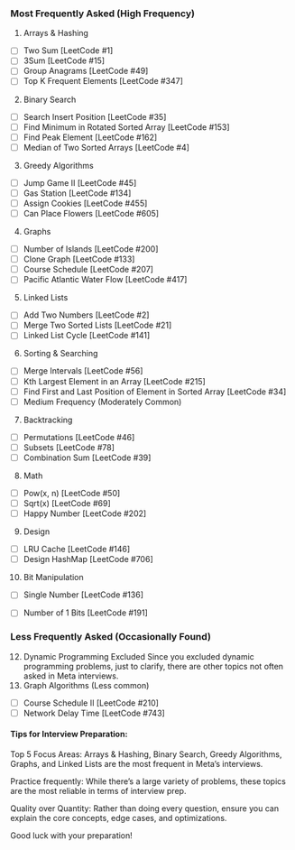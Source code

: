 ### Most Frequently Asked (High Frequency)
1. Arrays & Hashing
- [ ] Two Sum [LeetCode #1]
- [ ] 3Sum [LeetCode #15]
- [ ] Group Anagrams [LeetCode #49]
- [ ] Top K Frequent Elements [LeetCode #347]
2. Binary Search
- [ ] Search Insert Position [LeetCode #35]
- [ ] Find Minimum in Rotated Sorted Array [LeetCode #153]
- [ ] Find Peak Element [LeetCode #162]
- [ ] Median of Two Sorted Arrays [LeetCode #4]
3. Greedy Algorithms
- [ ] Jump Game II [LeetCode #45]
- [ ] Gas Station [LeetCode #134]
- [ ] Assign Cookies [LeetCode #455]
- [ ] Can Place Flowers [LeetCode #605]
4. Graphs
- [ ] Number of Islands [LeetCode #200]
- [ ] Clone Graph [LeetCode #133]
- [ ] Course Schedule [LeetCode #207]
- [ ] Pacific Atlantic Water Flow [LeetCode #417]
5. Linked Lists
- [ ] Add Two Numbers [LeetCode #2]
- [ ] Merge Two Sorted Lists [LeetCode #21]
- [ ] Linked List Cycle [LeetCode #141]
6. Sorting & Searching
- [ ] Merge Intervals [LeetCode #56]
- [ ] Kth Largest Element in an Array [LeetCode #215]
- [ ] Find First and Last Position of Element in Sorted Array [LeetCode #34]
- [ ] Medium Frequency (Moderately Common)
7. Backtracking
- [ ] Permutations [LeetCode #46]
- [ ] Subsets [LeetCode #78]
- [ ] Combination Sum [LeetCode #39]
8. Math
- [ ] Pow(x, n) [LeetCode #50]
- [ ] Sqrt(x) [LeetCode #69]
- [ ] Happy Number [LeetCode #202]
9. Design
- [ ] LRU Cache [LeetCode #146]
- [ ] Design HashMap [LeetCode #706]
10. Bit Manipulation
- [ ] Single Number [LeetCode #136]
- [ ] Number of 1 Bits [LeetCode #191]


### Less Frequently Asked (Occasionally Found)
12. Dynamic Programming Excluded
Since you excluded dynamic programming problems, just to clarify, there are other topics not often asked in Meta interviews.
13. Graph Algorithms (Less common)
- [ ] Course Schedule II [LeetCode #210]
- [ ] Network Delay Time [LeetCode #743]

#### Tips for Interview Preparation:
Top 5 Focus Areas:
Arrays & Hashing, Binary Search, Greedy Algorithms, Graphs, and Linked Lists are the most frequent in Meta’s interviews.

Practice frequently:
While there’s a large variety of problems, these topics are the most reliable in terms of interview prep.

Quality over Quantity: Rather than doing every question, ensure you can explain the core concepts, edge cases, and optimizations.

Good luck with your preparation!
